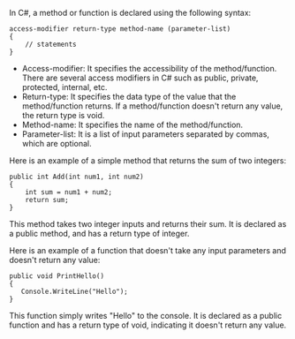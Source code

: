In C#, a method or function is declared using the following syntax:

```
access-modifier return-type method-name (parameter-list)
{
    // statements
}
```

- Access-modifier: It specifies the accessibility of the method/function. There are several access modifiers in C# such as public, private, protected, internal, etc.
- Return-type: It specifies the data type of the value that the method/function returns. If a method/function doesn't return any value, the return type is void.
- Method-name: It specifies the name of the method/function.
- Parameter-list: It is a list of input parameters separated by commas, which are optional.

Here is an example of a simple method that returns the sum of two integers:

```
public int Add(int num1, int num2)
{
    int sum = num1 + num2;
    return sum;
}
```

This method takes two integer inputs and returns their sum. It is declared as a public method, and has a return type of integer.

Here is an example of a function that doesn't take any input parameters and doesn't return any value:

```
public void PrintHello()
{
   Console.WriteLine("Hello");
}
```

This function simply writes "Hello" to the console. It is declared as a public function and has a return type of void, indicating it doesn't return any value.
